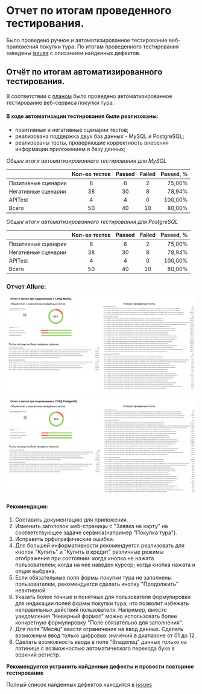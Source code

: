 # Отчет по итогам проведенного тестирования.
Было проведено ручное и автоматизированное тестирование веб-приложения покупки тура.
По итогам проведенного тестирования заведены [issues](https://github.com/Andrey-Shelikhanov/Diploma.QA.Engineer/issues) с описанием найденных дефектов.

## Отчёт по итогам автоматизированного тестирования.

В соответствии с [планом](https://github.com/Andrey-Shelikhanov/Diploma.QA.Engineer/blob/main/documentation/Plan.md) было проведено автоматизированное тестирование веб-сервиса покупки тура.

#### В ходе автоматизации тестирования были реализованы:
- позитивные и негативные сценарии тестов;
- реализована поддержка двух баз данных - MySQL и PostgreSQL;
- реализованы тесты, проверяющие корректность внесения информации приложением в базу данных;

*Общее итоги автоматизированного тестирования для MySQL*


|                     | Кол-во тестов | Passed | Failed | Passed, % |
|:--------------------|:-------------:|:------:|:------:|----------:|
| Позитивные сценарии |       8       |   6    |   2    |    75,00% |
| Негативные сценарии |      38       |   30   |   8    |    78,94% |
| APITest             |       4       |   4    |   0    |   100,00% |
| Всего               |      50       |   40   |   10   |    80,00% |


*Общее итоги автоматизированного тестирования для PostgreSQL*


|                     | Кол-во тестов | Passed | Failed | Passed, % |
|:--------------------|:-------------:|:------:|:------:|----------:|
| Позитивные сценарии |       8       |   6    |   2    |    75,00% |
| Негативные сценарии |      38       |   30   |   8    |    78,94% |
| APITest             |       4       |   4    |   0    |   100,00% |
| Всего               |      50       |   40   |   10   |    80,00% |

### Отчет Allure:
![MySQL report](https://github.com/Andrey-Shelikhanov/Diploma.QA.Engineer/blob/main/documentation/pic/MySQL%20report.jpg)


![PostgreSQL report](https://github.com/Andrey-Shelikhanov/Diploma.QA.Engineer/blob/main/documentation/pic/PostgreSQL%20report.jpg)

#### Рекомендации:
1. Составить документацию для приложения.
2. Изменить заголовок web-страницы с "Заявка на карту" на соответствующее задаче сервиса(например "Покупка тура").
3. Исправить орфографические ошибки.
4. Для большей информативности рекомендуется реализовать для кнопок "Купить" и "Купить в кредит" различные режимы отображения при состоянии: когда кнопка не нажата пользователем; когда на нее наведен курсор; когда кнопка нажата и опция выбрана.
5. Если обязательные поля формы покупки тура не заполнены пользователем, рекомендуется сделать кнопку "Продолжить" неактивной.
6. Указать более точные и понятные для пользователя формулировки для индикации полей формы покупки тура, что позволит избежать неправильных действий пользователя. Например, вместо уведомления "Неверный формат" можно использовать более конкретную формулировку "Поле обязательно для заполнения".
7. Для поля "Месяц" ввести ограничение на ввод данных. Сделать возможным ввод только цифровых значений в диапазоне от 01 до 12.
8. Сделать возможность ввода в поле "Владелец" данных только на латинице с возможностью автоматического перехода букв в верхний регистр.

**Рекомендуется устранить найденные дефекты и провести повторное тестирование**

Полный список найденных дефектов находится в [issues](https://github.com/Andrey-Shelikhanov/Diploma.QA.Engineer/issues)
